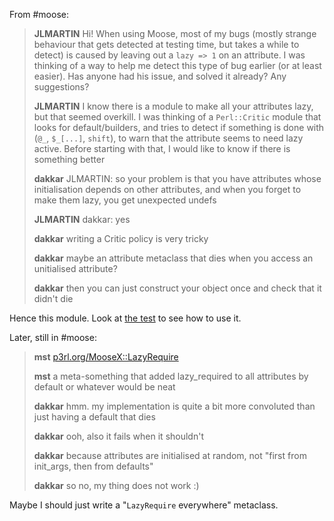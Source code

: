 From #moose:

> **JLMARTIN** Hi! When using Moose, most of my bugs (mostly strange
> behaviour that gets detected at testing time, but takes a while to
> detect) is caused by leaving out a `lazy => 1` on an attribute. I
> was thinking of a way to help me detect this type of bug earlier (or
> at least easier). Has anyone had his issue, and solved it already?
> Any suggestions?
>
> **JLMARTIN** I know there is a module to make all your attributes
> lazy, but that seemed overkill. I was thinking of a `Perl::Critic`
> module that looks for default/builders, and tries to detect if
> something is done with (`@_`, `$_[...]`, `shift`), to warn that the
> attribute seems to need lazy active. Before starting with that, I
> would like to know if there is something better
>
> **dakkar** JLMARTIN: so your problem is that you have attributes
> whose initialisation depends on other attributes, and when you
> forget to make them lazy, you get unexpected undefs
>
> **JLMARTIN** dakkar: yes
>
> **dakkar** writing a Critic policy is very tricky
>
> **dakkar** maybe an attribute metaclass that dies when you access an
> unitialised attribute?
>
> **dakkar** then you can just construct your object once and check
> that it didn't die

Hence this module. Look at [the test](t/basic.t) to see how to use it.

Later, still in #moose:

> **mst** [p3rl.org/MooseX::LazyRequire](http://p3rl.org/MooseX::LazyRequire)
>
> **mst** a meta-something that added lazy_required to all attributes
> by default or whatever would be neat
>
> **dakkar** hmm. my implementation is quite a bit more convoluted
> than just having a default that dies
>
> **dakkar** ooh, also it fails when it shouldn't
>
> **dakkar** because attributes are initialised at random, not "first
> from init_args, then from defaults"
>
> **dakkar** so no, my thing does not work :)

Maybe I should just write a "`LazyRequire` everywhere" metaclass.
